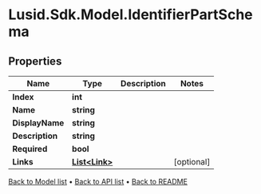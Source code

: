 # Lusid.Sdk.Model.IdentifierPartSchema

## Properties

Name | Type | Description | Notes
------------ | ------------- | ------------- | -------------
**Index** | **int** |  | 
**Name** | **string** |  | 
**DisplayName** | **string** |  | 
**Description** | **string** |  | 
**Required** | **bool** |  | 
**Links** | [**List&lt;Link&gt;**](Link.md) |  | [optional] 

[Back to Model list](../README.md#documentation-for-models) &#8226; [Back to API list](../README.md#documentation-for-api-endpoints) &#8226; [Back to README](../README.md)

